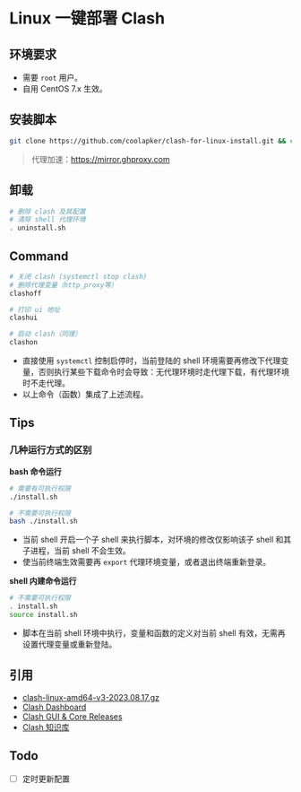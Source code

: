 # Linux 一键部署 Clash

## 环境要求

- 需要 `root` 用户。
- 自用 CentOS 7.x 生效。

## 安装脚本

```bash
git clone https://github.com/coolapker/clash-for-linux-install.git && cd clash-for-linux-install && . install.sh
```

> 代理加速：<https://mirror.ghproxy.com>

## 卸载

```bash
# 删除 clash 及其配置
# 清除 shell 代理环境
. uninstall.sh
```

## Command

```bash
# 关闭 clash (systemctl stop clash)
# 删除代理变量（http_proxy等）
clashoff

# 打印 ui 地址
clashui

# 启动 clash（同理）
clashon
```

- 直接使用 `systemctl` 控制启停时，当前登陆的 shell 环境需要再修改下代理变量，否则执行某些下载命令时会导致：无代理环境时走代理下载，有代理环境时不走代理。
- 以上命令（函数）集成了上述流程。

## Tips

### 几种运行方式的区别

**bash 命令运行**

```bash
# 需要有可执行权限
./install.sh

# 不需要可执行权限
bash ./install.sh
```

- 当前 shell 开启一个子 shell 来执行脚本，对环境的修改仅影响该子 shell 和其子进程，当前 shell 不会生效。
- 使当前终端生效需要再 `export` 代理环境变量，或者退出终端重新登录。

**shell 内建命令运行**

```bash
# 不需要可执行权限
. install.sh
source install.sh
```

- 脚本在当前 shell 环境中执行，变量和函数的定义对当前 shell 有效，无需再设置代理变量或重新登陆。

## 引用

- [clash-linux-amd64-v3-2023.08.17.gz](https://downloads.clash.wiki/ClashPremium/)
- [Clash Dashboard](https://github.com/haishanh/yacd/releases/tag/v0.3.8)
- [Clash GUI & Core Releases](https://www.clash.la/releases/)
- [Clash 知识库](https://clash.wiki/)

## Todo

- [ ] 定时更新配置
